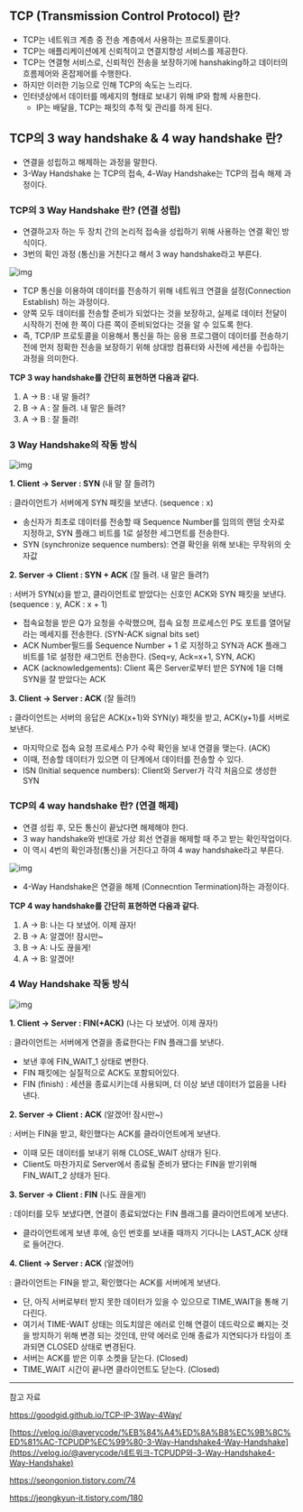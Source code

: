 ## **TCP (Transmission Control Protocol) 란?**

- TCP는 네트워크 계층 중 전송 계층에서 사용하는 프로토콜이다.
- TCP는 애플리케이션에게 신뢰적이고 연결지향성 서비스를 제공한다.
- TCP는 연결형 서비스로, 신뢰적인 전송을 보장하기에 hanshaking하고 데이터의 흐름제어와 혼잡제어를 수행한다.
- 하지만 이러한 기능으로 인해 TCP의 속도는 느리다.
- 인터넷상에서 데이터를 메세지의 형태로 보내기 위해 IP와 함께 사용한다.
  - IP는 배달을, TCP는 패킷의 추적 및 관리를 하게 된다.

 

## **TCP의 3 way handshake & 4 way handshake 란?**

- 연결을 성립하고 해제하는 과정을 말한다.
- 3-Way Handshake 는 TCP의 접속, 4-Way Handshake는 TCP의 접속 해제 과정이다.

 

### **TCP의 3 Way Handshake 란? (연결 성립)**

- 연결하고자 하는 두 장치 간의 논리적 접속을 성립하기 위해 사용하는 연결 확인 방식이다.
- 3번의 확인 과정 (통신)을 거친다고 해서 3 way handshake라고 부른다.



![img](https://blog.kakaocdn.net/dn/cO20Vz/btskRbobNwB/xGEXClS8NpSUNAgsImdlqK/img.png)



- TCP 통신을 이용하여 데이터를 전송하기 위해 네트워크 연결을 설정(Connection Establish) 하는 과정이다.
- 양쪽 모두 데이터를 전송할 준비가 되었다는 것을 보장하고, 실제로 데이터 전달이 시작하기 전에 한 쪽이 다른 쪽이 준비되었다는 것을 알 수 있도록 한다.
- 즉, TCP/IP 프로토콜을 이용해서 통신을 하는 응용 프로그램이 데이터를 전송하기 전에 먼저 정확한 전송을 보장하기 위해 상대방 컴퓨터와 사전에 세션을 수립하는 과정을 의미한다.

 

**TCP 3 way handshake를 간단히 표현하면 다음과 같다.**

1. A -> B : 내 말 들려?
2. B -> A : 잘 들려. 내 말은 들려?
3. A -> B : 잘 들려!

 

### **3 Way Handshake의 작동 방식**



![img](https://blog.kakaocdn.net/dn/7kdE2/btskQQklxtk/Wxk5mgU7otQDjkn3yXQrpK/img.png)



**1. Client → Server : SYN** (내 말 잘 들려?)

: 클라이언트가 서버에게 SYN 패킷을 보낸다. (sequence : x)

- 송신자가 최초로 데이터를 전송할 때 Sequence Number를 임의의 랜덤 숫자로 지정하고, SYN 플래그 비트를 1로 설정한 세그먼트를 전송한다.
- SYN (synchronize sequence numbers): 연결 확인을 위해 보내는 무작위의 숫자값

 

**2. Server → Client : SYN + ACK** (잘 들려. 내 말은 들려?)

: 서버가 SYN(x)을 받고, 클라이언트로 받았다는 신호인 ACK와 SYN 패킷을 보낸다. (sequence : y, ACK : x + 1)

- 접속요청을 받은 Q가 요청을 수락했으며, 접속 요청 프로세스인 P도 포트를 열어달라는 메세지를 전송한다. (SYN-ACK signal bits set)
- ACK Number필드를 Sequence Number + 1 로 지정하고 SYN과 ACK 플래그 비트를 1로 설정한 새그먼트 전송한다. (Seq=y, Ack=x+1, SYN, ACK)
- ACK (acknowledgements): Client 혹은 Server로부터 받은 SYN에 1을 더해 SYN을 잘 받았다는 ACK

 

**3. Client → Server : ACK** (잘 들려!)

**:** 클라이언트는 서버의 응답은 ACK(x+1)와 SYN(y) 패킷을 받고, ACK(y+1)를 서버로 보낸다.

- 마지막으로 접속 요청 프로세스 P가 수락 확인을 보내 연결을 맺는다. (ACK)
- 이때, 전송할 데이터가 있으면 이 단계에서 데이터를 전송할 수 있다.
- ISN (Initial sequence numbers): Client와 Server가 각각 처음으로 생성한 SYN

 

### **TCP의 4 way handshake 란? (연결 해제)**

- 연결 성립 후, 모든 통신이 끝났다면 해제해야 한다.
- 3 way handshake와 반대로 가상 회선 연결을 해제할 때 주고 받는 확인작업이다.
- 이 역시 4번의 확인과정(통신)을 거친다고 하여 4 way handshake라고 부른다.



![img](https://blog.kakaocdn.net/dn/Wtrs4/btskS58mF4D/jybNUVOlbNy9nSVm5Cic1k/img.png)



- 4-Way Handshake은 연결을 해제 (Connecntion Termination)하는 과정이다.

 

**TCP 4 way handshake를 간단히 표현하면 다음과 같다.**

1. A -> B: 나는 다 보냈어. 이제 끊자!
2. B -> A: 알겠어! 잠시만~
3. B -> A: 나도 끊을게!
4. A -> B: 알겠어!

 

### **4 Way Handshake 작동 방식**



![img](https://blog.kakaocdn.net/dn/VbqHR/btskRRiCukH/zNpiDoMXO6Y8vQtGev5Rq0/img.png)



**1. Client → Server : FIN(+ACK)** (나는 다 보냈어. 이제 끊자!)

: 클라이언트는 서버에게 연결을 종료한다는 FIN 플래그를 보낸다.

- 보낸 후에 FIN_WAIT_1 상태로 변한다.
- FIN 패킷에는 실질적으로 ACK도 포함되어있다.
- FIN (finish) : 세션을 종료시키는데 사용되며, 더 이상 보낸 데이터가 없음을 나타낸다.

 

**2. Server → Client : ACK** (알겠어! 잠시만~)

: 서버는 FIN을 받고, 확인했다는 ACK를 클라이언트에게 보낸다.

- 이때 모든 데이터를 보내기 위해 CLOSE_WAIT 상태가 된다.
- Client도 마찬가지로 Server에서 종료될 준비가 됐다는 FIN을 받기위해 FIN_WAIT_2 상태가 된다.

 

**3. Server → Client : FIN** (나도 끊을게!)

: 데이터를 모두 보냈다면, 연결이 종료되었다는 FIN 플래그를 클라이언트에게 보낸다.

- 클라이언트에게 보낸 후에, 승인 번호를 보내줄 때까지 기다니는 LAST_ACK 상태로 들어간다.

 

**4. Client → Server : ACK** (알겠어!)

: 클라이언트는 FIN을 받고, 확인했다는 ACK를 서버에게 보낸다.

- 단, 아직 서버로부터 받지 못한 데이터가 있을 수 있으므로 TIME_WAIT을 통해 기다린다.
- 여기서 TIME-WAIT 상태는 의도치않은 에러로 인해 연결이 데드락으로 빠지는 것을 방지하기 위해 변경 되는 것인데, 만약 에러로 인해 종료가 지연되다가 타임이 초과되면 CLOSED 상태로 변경된다.
- 서버는 ACK를 받은 이후 소켓을 닫는다. (Closed)
- TIME_WAIT 시간이 끝나면 클라이언트도 닫는다. (Closed)

------

참고 자료

https://goodgid.github.io/TCP-IP-3Way-4Way/

[https://velog.io/@averycode/%EB%84%A4%ED%8A%B8%EC%9B%8C%ED%81%AC-TCPUDP%EC%99%80-3-Way-Handshake4-Way-Handshake](https://velog.io/@averycode/네트워크-TCPUDP와-3-Way-Handshake4-Way-Handshake)

https://seongonion.tistory.com/74

https://jeongkyun-it.tistory.com/180